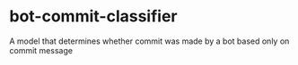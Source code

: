 # bot-commit-classifier
A model that determines whether commit was made by a bot based only on commit message
